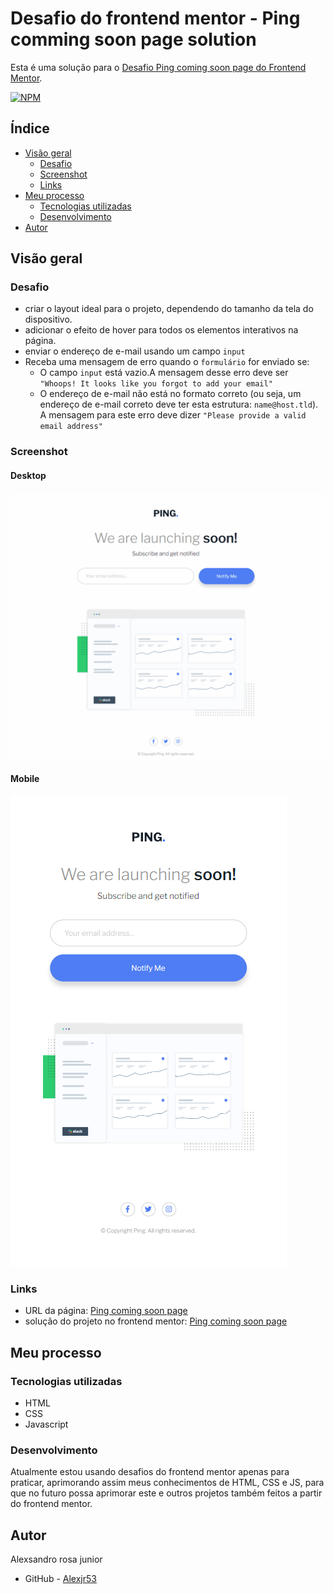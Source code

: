 # Desafio do frontend mentor - Ping comming soon page solution 

Esta é uma solução para o [Desafio Ping coming soon page do Frontend Mentor](https://www.frontendmentor.io/challenges/ping-single-column-coming-soon-page-5cadd051fec04111f7b848da).

[![NPM](https://img.shields.io/bower/l/MI)](https://github.com/Alexjr53/Ping-comming-soon-page/blob/main/license)

## Índice

- [Visão geral](#visão-geral)
  - [Desafio](#desafio)
  - [Screenshot](#screenshot)
  - [Links](#links)
- [Meu processo](#meu-processo)
  - [Tecnologias utilizadas](#tecnologias-utilizadas)
  - [Desenvolvimento](#desenvolvimento)
- [Autor](#autor)

## Visão geral

### Desafio

- criar o layout ideal para o projeto, dependendo do tamanho da tela do dispositivo.
- adicionar o efeito de hover para todos os elementos interativos na página.
- enviar o endereço de e-mail usando um campo `input`
- Receba uma mensagem de erro quando o `formulário` for enviado se:
    - O campo `input` está vazio.A mensagem desse erro deve ser `"Whoops! It looks like you forgot to add your email"`
    - O endereço de e-mail não está no formato correto (ou seja, um endereço de e-mail correto deve ter esta estrutura: `name@host.tld`). A mensagem para este erro deve dizer `"Please provide a valid email address"`

### Screenshot

#### Desktop
![Ping coming soon page](src/design/screenshot-desktop.gif)

#### Mobile
![Ping coming soon page](src/design/screenshot-mobile.png)

### Links

- URL da página: [Ping coming soon page](https://alexjr53.github.io/Ping-comming-soon-page/) 
- solução do projeto no frontend mentor: [Ping coming soon page](https://www.frontendmentor.io/solutions/ping-single-column-coming-soon-page-f-60pmhia_)

## Meu processo

### Tecnologias utilizadas

- HTML
- CSS
- Javascript

### Desenvolvimento

Atualmente estou usando desafios do frontend mentor apenas para praticar, aprimorando assim meus conhecimentos de HTML, CSS e JS, para que no futuro possa aprimorar este e outros projetos também feitos a partir do frontend mentor.

## Autor
Alexsandro rosa junior

- GitHub - [Alexjr53](https://github.com/Alexjr53)